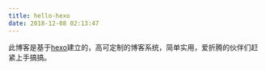 ```yaml
---
title: hello-hexo
date: 2018-12-08 02:13:47
---
```


此博客是基于[hexo](https://hexo.io)建立的，高可定制的博客系统，简单实用，爱折腾的伙伴们赶紧上手搞搞。